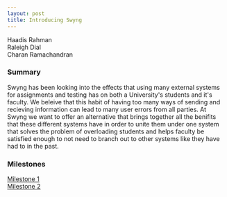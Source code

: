 ```yaml
---
layout: post
title: Introducing Swyng
---
```


Haadis Rahman<br/>
Raleigh Dial<br/>
Charan Ramachandran

### Summary
Swyng has been looking into the effects that using many external systems for assignments and testing has on both a University's students and it's faculty. We beleive that this habit of having too many ways of sending and recieving information can lead to many user errors from all parties. At Swyng we want to offer an alternative that brings together all the benifits that these different systems have in order to unite them under one system that solves the problem of overloading students and helps faculty be satisfied enough to not need to branch out to other systems like they have had to in the past. 

### Milestones
[Milestone 1](https://piazza.com/class/ksi37ehzufj56t?cid=18)
<br/>
[Milestone 2](./milestone2)

<!-- Poole is the Jekyll Butler, serving as an upstanding and effective foundation for Jekyll themes by [@mdo](https://twitter.com/mdo). Poole, and every theme built on it (like Hyde here) includes the following:

* Complete Jekyll setup included (layouts, config, [404](/404), [RSS feed](/atom.xml), posts, and [example page](/about))
* Mobile friendly design and development
* Easily scalable text and component sizing with `rem` units in the CSS
* Support for a wide gamut of HTML elements
* Related posts (time-based, because Jekyll) below each post
* Syntax highlighting, courtesy Pygments (the Python-based code snippet highlighter)

### Hyde features

In addition to the features of Poole, Hyde adds the following:

* Sidebar includes support for textual modules and a dynamically generated navigation with active link support
* Two orientations for content and sidebar, default (left sidebar) and [reverse](https://github.com/poole/lanyon#reverse-layout) (right sidebar), available via `<body>` classes
* [Eight optional color schemes](https://github.com/poole/hyde#themes), available via `<body>` classes

[Head to the readme](https://github.com/poole/hyde#readme) to learn more.

### Browser support

Hyde is by preference a forward-thinking project. In addition to the latest versions of Chrome, Safari (mobile and desktop), and Firefox, it is only compatible with Internet Explorer 9 and above.

### Download

Hyde is developed on and hosted with GitHub. Head to the <a href="https://github.com/poole/hyde">GitHub repository</a> for downloads, bug reports, and features requests.

Thanks! -->
